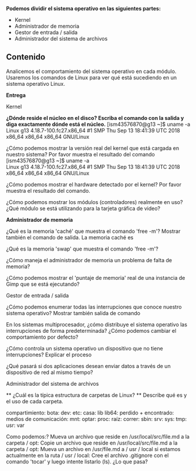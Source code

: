 <strong>Podemos dividir el sistema operativo en las siguientes partes:</strong>

- Kernel
- Administrador de memoria
- Gestor de entrada / salida
- Administrador del sistema de archivos


<h2 id="título">Contenido</h2>
Analicemos el comportamiento del sistema operativo en cada módulo. Usaremos los comandos de Linux para ver qué está sucediendo en un sistema operativo Linux.

<strong>Entrega</strong>

Kernel


<strong>¿Dónde reside el núcleo en el disco? Escriba el comando con la salida y diga exactamente dónde está el núcleo.</strong>
[ism43576870@g13 ~]$ uname -a   
Linux g13 4.18.7-100.fc27.x86_64 #1 SMP Thu Sep 13 18:41:39 UTC 2018 x86_64 x86_64 x86_64 GNU/Linux


¿Cómo podemos mostrar la versión real del kernel que está cargada en nuestro sistema? Por favor muestra el resultado del comando
[ism43576870@g13 ~]$ uname -a    
Linux g13 4.18.7-100.fc27.x86_64 #1 SMP Thu Sep 13 18:41:39 UTC 2018 x86_64 x86_64 x86_64 GNU/Linux


¿Cómo podemos mostrar el hardware detectado por el kernel? Por favor muestra el resultado del comando.


¿Cómo podemos mostrar los módulos (controladores) realmente en uso? ¿Qué módulo se está utilizando para la tarjeta gráfica de video?



<strong>Administrador de memoria</strong>


¿Qué es la memoria 'caché' que muestra el comando 'free -m'? Mostrar también el comando de salida.
La memoria caché es

¿Qué es la memoria 'swap' que muestra el comando 'free -m'?


¿Cómo maneja el administrador de memoria un problema de falta de memoria?


¿Cómo podemos mostrar el 'puntaje de memoria' real de una instancia de Gimp que se está ejecutando?



Gestor de entrada / salida


¿Cómo podemos enumerar todas las interrupciones que conoce nuestro sistema operativo? Mostrar también salida de comando


En los sistemas multiprocesador, ¿cómo distribuye el sistema operativo las interrupciones de forma predeterminada? ¿Cómo podemos cambiar el comportamiento por defecto?


¿Cómo controla un sistema operativo un dispositivo que no tiene interrupciones? Explicar el proceso


¿Qué pasará si dos aplicaciones desean enviar datos a través de un dispositivo de red al mismo tiempo?



Administrador del sistema de archivos

** ¿Cuál es la típica estructura de carpetas de Linux? ** Describe qué es y el uso de cada carpeta.


compartimiento:
bota:
dev:
etc:
casa:
lib
lib64:
perdido + encontrado:
medios de comunicación:
mnt:
optar:
proc:
raíz:
correr:
sbin:
srv:
sys:
tmp:
usr:
var


Como podemos:?
Mueva un archivo que reside en /usr/local/src/file.md a la carpeta / opt:
Copie un archivo que reside en /usr/local/src/file.md a la carpeta / opt:
Mueva un archivo en /usr/file.md a / usr / local si estamos actualmente en la ruta / usr / local:
Cree el archivo .gitignore con el comando 'tocar' y luego intente listarlo (ls). ¿Lo que pasa?
